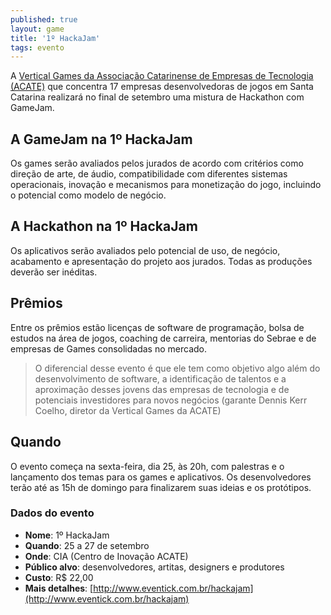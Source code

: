 ```yaml
---
published: true
layout: game
title: '1º HackaJam'
tags: evento
---
```

A <a href="https://games.acate.com.br/vertical/games/sobre-a-vertical-games" target="_blank">Vertical Games da Associação Catarinense de Empresas de Tecnologia (ACATE)</a>
 que concentra 17 empresas desenvolvedoras de jogos em Santa Catarina realizará no final de setembro uma mistura de Hackathon com GameJam.

## A GameJam na 1º HackaJam
Os games serão avaliados pelos jurados de acordo com critérios como direção de arte, de áudio, compatibilidade com diferentes sistemas operacionais, inovação e mecanismos para monetização do jogo, incluindo o potencial como modelo de negócio. 

## A Hackathon na 1º HackaJam
Os aplicativos serão avaliados pelo  potencial de uso, de negócio, acabamento e apresentação do projeto aos jurados. Todas as produções deverão ser inéditas.

## Prêmios
Entre os prêmios estão licenças de software de programação, bolsa de estudos na área de jogos, coaching de carreira, mentorias do Sebrae e de empresas de Games consolidadas no mercado. 

> O diferencial desse evento é que ele tem como objetivo algo além do desenvolvimento de software, a identificação de talentos e a aproximação desses jovens das empresas de tecnologia e de potenciais investidores para novos negócios (garante Dennis Kerr Coelho, diretor da Vertical Games da ACATE)

## Quando
O evento começa na sexta-feira, dia 25, às 20h, com palestras e o lançamento dos temas para os games e aplicativos. Os desenvolvedores terão até as 15h de domingo para finalizarem suas ideias e os protótipos. 




### Dados do evento
* **Nome**: 1º HackaJam
* **Quando**: 25 a 27 de setembro
* **Onde**:  CIA (Centro de Inovação ACATE)
* **Público alvo**: desenvolvedores, artitas, designers e produtores
* **Custo**: R$ 22,00
* **Mais detalhes**: [http://www.eventick.com.br/hackajam](http://www.eventick.com.br/hackajam)